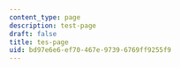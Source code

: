 ```yaml
---
content_type: page
description: test-page
draft: false
title: tes-page
uid: bd97e6e6-ef70-467e-9739-6769ff9255f9
---
```

